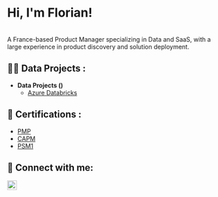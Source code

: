 <h1>Hi, I'm Florian! </h1><br/>A France-based Product Manager specializing in Data and SaaS, with a large experience in product discovery and solution deployment.
<h2>👨‍💻 Data Projects :</h2>

- <b>Data Projects ()</b>
  - [Azure Databricks](https://github.com/florianmattana/DataBricksv1)

<h2> 💬 Certifications :</h2>
  <ul>
  <li><a href="https://www.credly.com/badges/97858630-b0f4-4d74-b8a2-571dbd697801/linked_in_profile" target="_blank">PMP</a></li>
  <li><a href="https://www.credly.com/badges/4ef55401-1eb8-4f56-9f0b-69e4302b2fce/linked_in_profile" target="_blank">CAPM</a></li>
  <li><a href="https://www.credly.com/badges/2f410034-27f3-46ab-a6dc-b6b5142c08ef/linked_in_profile" target="_blank">PSM1</a></li>
</ul>
<h2> 🤳 Connect with me:</h2>

[<img align="left" alt="JoshMadakor | LinkedIn" width="22px" src="https://cdn.jsdelivr.net/npm/simple-icons@v3/icons/linkedin.svg" />][linkedin]

[linkedin]: https://www.linkedin.com/in/florian-mattana/
